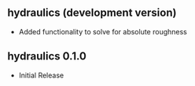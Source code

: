 <!-- NEWS.md is generated from NEWS.Rmd. Please edit that file -->

## hydraulics (development version)

  - Added functionality to solve for absolute roughness

## hydraulics 0.1.0

  - Initial Release

